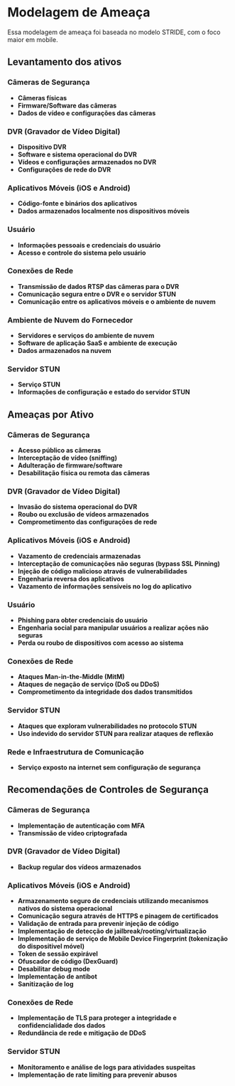 # Modelagem de Ameaça
Essa modelagem de ameaça foi baseada no modelo STRIDE, com o foco maior em mobile.

## Levantamento dos ativos
### Câmeras de Segurança
- **Câmeras físicas**
- **Firmware/Software das câmeras**
- **Dados de vídeo e configurações das câmeras**

### DVR (Gravador de Vídeo Digital)
- **Dispositivo DVR**
- **Software e sistema operacional do DVR**
- **Vídeos e configurações armazenados no DVR**
- **Configurações de rede do DVR**

### Aplicativos Móveis (iOS e Android)
- **Código-fonte e binários dos aplicativos**
- **Dados armazenados localmente nos dispositivos móveis**

### Usuário
- **Informações pessoais e credenciais do usuário**
- **Acesso e controle do sistema pelo usuário**

### Conexões de Rede
- **Transmissão de dados RTSP das câmeras para o DVR**
- **Comunicação segura entre o DVR e o servidor STUN**
- **Comunicação entre os aplicativos móveis e o ambiente de nuvem**

### Ambiente de Nuvem do Fornecedor
- **Servidores e serviços do ambiente de nuvem**
- **Software de aplicação SaaS e ambiente de execução**
- **Dados armazenados na nuvem**

### Servidor STUN
- **Serviço STUN**
- **Informações de configuração e estado do servidor STUN**

## Ameaças por Ativo
### Câmeras de Segurança
- **Acesso público as câmeras**
- **Interceptação de vídeo (sniffing)**
- **Adulteração de firmware/software**
- **Desabilitação física ou remota das câmeras**

### DVR (Gravador de Vídeo Digital)
- **Invasão do sistema operacional do DVR**
- **Roubo ou exclusão de vídeos armazenados**
- **Comprometimento das configurações de rede**

### Aplicativos Móveis (iOS e Android)
- **Vazamento de credenciais armazenadas**
- **Interceptação de comunicações não seguras (bypass SSL Pinning)**
- **Injeção de código malicioso através de vulnerabilidades**
- **Engenharia reversa dos aplicativos**
- **Vazamento de informações sensíveis no log do aplicativo**

### Usuário
- **Phishing para obter credenciais do usuário**
- **Engenharia social para manipular usuários a realizar ações não seguras**
- **Perda ou roubo de dispositivos com acesso ao sistema**

### Conexões de Rede
- **Ataques Man-in-the-Middle (MitM)**
- **Ataques de negação de serviço (DoS ou DDoS)**
- **Comprometimento da integridade dos dados transmitidos**

### Servidor STUN
- **Ataques que exploram vulnerabilidades no protocolo STUN**
- **Uso indevido do servidor STUN para realizar ataques de reflexão**

### Rede e Infraestrutura de Comunicação
- **Serviço exposto na internet sem configuração de segurança**

## Recomendações de Controles de Segurança 
### Câmeras de Segurança
- **Implementação de autenticação com MFA**
- **Transmissão de vídeo criptografada**

### DVR (Gravador de Vídeo Digital)
- **Backup regular dos vídeos armazenados**

### Aplicativos Móveis (iOS e Android)
- **Armazenamento seguro de credenciais utilizando mecanismos nativos do sistema operacional**
- **Comunicação segura através de HTTPS e pinagem de certificados**
- **Validação de entrada para prevenir injeção de código**
- **Implementação de detecção de jailbreak/rooting/virtualização**
- **Implementação de serviço de Mobile Device Fingerprint (tokenização do dispositivel móvel)**
- **Token de sessão expirável**
- **Ofuscador de código (DexGuard)**
- **Desabilitar debug mode**
-  **Implementação de antibot**
- **Sanitização de log**

### Conexões de Rede
- **Implementação de TLS para proteger a integridade e confidencialidade dos dados**
- **Redundância de rede e mitigação de DDoS**

### Servidor STUN
- **Monitoramento e análise de logs para atividades suspeitas**
- **Implementação de rate limiting para prevenir abusos**
